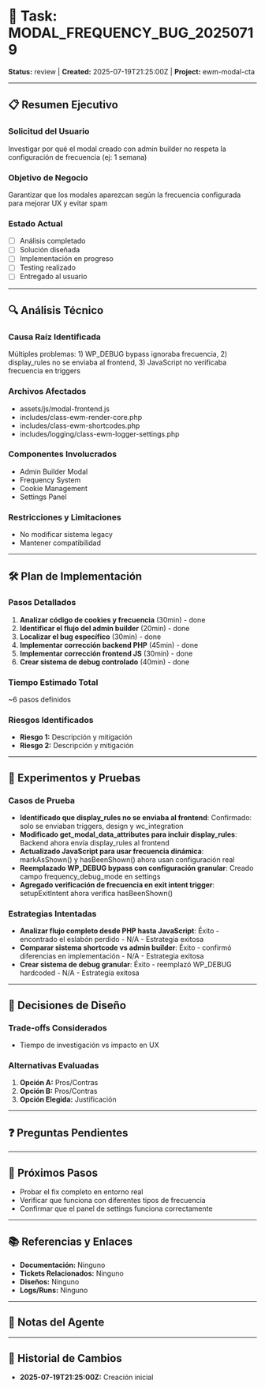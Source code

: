 # 🎯 Task: MODAL_FREQUENCY_BUG_20250719
**Status:** review | **Created:** 2025-07-19T21:25:00Z | **Project:** ewm-modal-cta

---

## 📋 Resumen Ejecutivo
### Solicitud del Usuario
Investigar por qué el modal creado con admin builder no respeta la configuración de frecuencia (ej: 1 semana)

### Objetivo de Negocio
Garantizar que los modales aparezcan según la frecuencia configurada para mejorar UX y evitar spam

### Estado Actual
- [ ] Análisis completado
- [ ] Solución diseñada  
- [ ] Implementación en progreso
- [ ] Testing realizado
- [ ] Entregado al usuario

---

## 🔍 Análisis Técnico

### Causa Raíz Identificada
Múltiples problemas: 1) WP_DEBUG bypass ignoraba frecuencia, 2) display_rules no se enviaba al frontend, 3) JavaScript no verificaba frecuencia en triggers

### Archivos Afectados
- assets/js/modal-frontend.js
- includes/class-ewm-render-core.php
- includes/class-ewm-shortcodes.php
- includes/logging/class-ewm-logger-settings.php

### Componentes Involucrados
- Admin Builder Modal
- Frequency System
- Cookie Management
- Settings Panel

### Restricciones y Limitaciones
- No modificar sistema legacy
- Mantener compatibilidad

---

## 🛠️ Plan de Implementación

### Pasos Detallados
1. **Analizar código de cookies y frecuencia** (30min) - done
2. **Identificar el flujo del admin builder** (20min) - done
3. **Localizar el bug específico** (30min) - done
4. **Implementar corrección backend PHP** (45min) - done
5. **Implementar corrección frontend JS** (30min) - done
6. **Crear sistema de debug controlado** (40min) - done

### Tiempo Estimado Total
~6 pasos definidos

### Riesgos Identificados
- **Riesgo 1:** Descripción y mitigación
- **Riesgo 2:** Descripción y mitigación

---

## 🧪 Experimentos y Pruebas

### Casos de Prueba
- **Identificado que display_rules no se enviaba al frontend**: Confirmado: solo se enviaban triggers, design y wc_integration
- **Modificado get_modal_data_attributes para incluir display_rules**: Backend ahora envía display_rules al frontend
- **Actualizado JavaScript para usar frecuencia dinámica**: markAsShown() y hasBeenShown() ahora usan configuración real
- **Reemplazado WP_DEBUG bypass con configuración granular**: Creado campo frequency_debug_mode en settings
- **Agregado verificación de frecuencia en exit intent trigger**: setupExitIntent ahora verifica hasBeenShown()

### Estrategias Intentadas
- **Analizar flujo completo desde PHP hasta JavaScript**: Éxito - encontrado el eslabón perdido - N/A - Estrategia exitosa
- **Comparar sistema shortcode vs admin builder**: Éxito - confirmó diferencias en implementación - N/A - Estrategia exitosa
- **Crear sistema de debug granular**: Éxito - reemplazó WP_DEBUG hardcoded - N/A - Estrategia exitosa

---

## 🤔 Decisiones de Diseño

### Trade-offs Considerados
- Tiempo de investigación vs impacto en UX

### Alternativas Evaluadas
1. **Opción A:** Pros/Contras
2. **Opción B:** Pros/Contras
3. **Opción Elegida:** Justificación

---

## ❓ Preguntas Pendientes


---

## 🚀 Próximos Pasos
- Probar el fix completo en entorno real
- Verificar que funciona con diferentes tipos de frecuencia
- Confirmar que el panel de settings funciona correctamente

---

## 📚 Referencias y Enlaces
- **Documentación:** Ninguno
- **Tickets Relacionados:** Ninguno
- **Diseños:** Ninguno
- **Logs/Runs:** Ninguno

---

## 📝 Notas del Agente
<!-- Espacio libre para que el agente añada contexto específico, observaciones, o detalles que no encajan en las secciones anteriores -->

---

## 🔄 Historial de Cambios
- **2025-07-19T21:25:00Z:** Creación inicial
<!-- El agente puede añadir entradas cuando actualice la memoria -->
